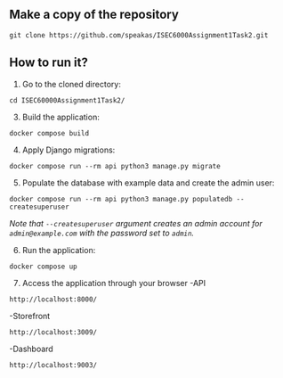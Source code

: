 ## Make a copy of the repository
```
git clone https://github.com/speakas/ISEC6000Assignment1Task2.git
```

## How to run it?

1. Go to the cloned directory:
```shell
cd ISEC60000Assignment1Task2/
```
3. Build the application:
```shell
docker compose build
```
4. Apply Django migrations:
```shell
docker compose run --rm api python3 manage.py migrate
```
5. Populate the database with example data and create the admin user:
```shell
docker compose run --rm api python3 manage.py populatedb --createsuperuser
```
*Note that `--createsuperuser` argument creates an admin account for `admin@example.com` with the password set to `admin`.*

6. Run the application:
```shell
docker compose up
```
7. Access the application through your browser
-API
```shell
http://localhost:8000/
```
-Storefront
```shell
http://localhost:3009/
```
-Dashboard
```shell
http://localhost:9003/
```

